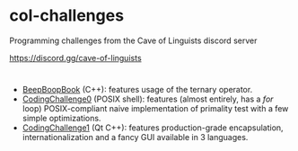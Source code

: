 # col-challenges
Programming challenges from the Cave of Linguists discord server

https://discord.gg/cave-of-linguists

#

- [BeepBoopBook](BeepBoopBook/) (C++): features usage of the ternary operator.
- [CodingChallenge0](CodingChallenge0) (POSIX shell): features (almost entirely, has a *for* loop) POSIX-compliant naive implementation of primality test with a few simple optimizations.
- [CodingChallenge1](CodingChallenge1) (Qt C++): features production-grade encapsulation, internationalization and a fancy GUI available in 3 languages.
